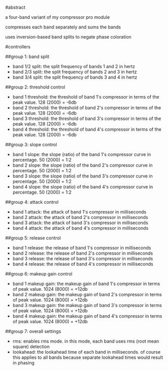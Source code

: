 #abstract

a four-band variant of my compressor pro module

compresses each band separately and sums the bands

uses inversion-based band splits to negate phase coloration

#controllers

##group 1: band split

- band 1/2 split: the split frequency of bands 1 and 2 in hertz
- band 2/3 split: the split frequency of bands 2 and 3 in hertz
- band 3/4 split: the split frequency of bands 3 and 4 in hertz

##group 2: threshold control

- band 1 threshold: the threshold of band 1's compressor in terms of the peak value. 128 (2000) = -6db
- band 2 threshold: the threshold of band 2's compressor in terms of the peak value. 128 (2000) = -6db
- band 3 threshold: the threshold of band 3's compressor in terms of the peak value. 128 (2000) = -6db
- band 4 threshold: the threshold of band 4's compressor in terms of the peak value. 128 (2000) = -6db

##group 3: slope control

- band 1 slope: the slope (ratio) of the band 1's compressor curve in percentage. 50 (2000) = 1:2
- band 2 slope: the slope (ratio) of the band 2's compressor curve in percentage. 50 (2000) = 1:2
- band 3 slope: the slope (ratio) of the band 3's compressor curve in percentage. 50 (2000) = 1:2
- band 4 slope: the slope (ratio) of the band 4's compressor curve in percentage. 50 (2000) = 1:2

##group 4: attack control

- band 1 attack: the attack of band 1's compressor in milliseconds
- band 2 attack: the attack of band 2's compressor in milliseconds
- band 3 attack: the attack of band 3's compressor in milliseconds
- band 4 attack: the attack of band 4's compressor in milliseconds

##group 5: release control

- band 1 release: the release of band 1's compressor in milliseconds
- band 2 release: the release of band 2's compressor in milliseconds
- band 3 release: the release of band 3's compressor in milliseconds
- band 4 release: the release of band 4's compressor in milliseconds

##group 6: makeup gain control
- band 1 makeup gain: the makeup gain of band 1's compressor in terms of peak value. 1024 (8000) = +12db
- band 2 makeup gain: the makeup gain of band 2's compressor in terms of peak value. 1024 (8000) = +12db
- band 3 makeup gain: the makeup gain of band 3's compressor in terms of peak value. 1024 (8000) = +12db
- band 4 makeup gain: the makeup gain of band 4's compressor in terms of peak value. 1024 (8000) = +12db

##group 7: overall settings
- rms: enables rms mode. in this mode, each band uses rms (root mean square) detection
- lookahead: the lookahead time of each band in milliseconds. of course this applies to all bands because separate lookahead times would result in phasing